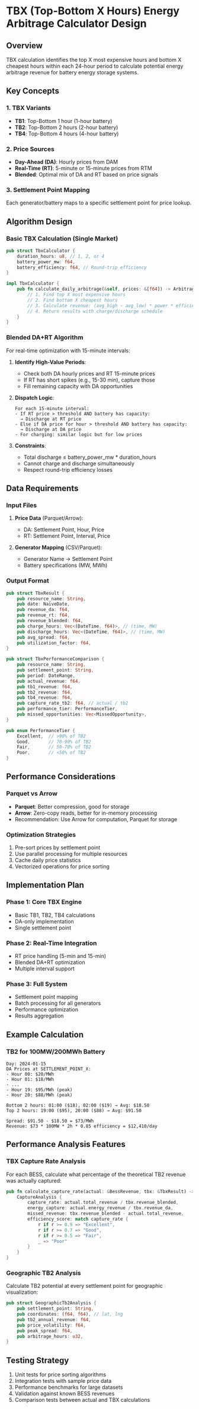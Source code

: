 # TBX (Top-Bottom X Hours) Energy Arbitrage Calculator Design

## Overview
TBX calculation identifies the top X most expensive hours and bottom X cheapest hours within each 24-hour period to calculate potential energy arbitrage revenue for battery energy storage systems.

## Key Concepts

### 1. TBX Variants
- **TB1**: Top-Bottom 1 hour (1-hour battery)
- **TB2**: Top-Bottom 2 hours (2-hour battery)
- **TB4**: Top-Bottom 4 hours (4-hour battery)

### 2. Price Sources
- **Day-Ahead (DA)**: Hourly prices from DAM
- **Real-Time (RT)**: 5-minute or 15-minute prices from RTM
- **Blended**: Optimal mix of DA and RT based on price signals

### 3. Settlement Point Mapping
Each generator/battery maps to a specific settlement point for price lookup.

## Algorithm Design

### Basic TBX Calculation (Single Market)
```rust
pub struct TbxCalculator {
    duration_hours: u8, // 1, 2, or 4
    battery_power_mw: f64,
    battery_efficiency: f64, // Round-trip efficiency
}

impl TbxCalculator {
    pub fn calculate_daily_arbitrage(&self, prices: &[f64]) -> ArbitrageResult {
        // 1. Find top X most expensive hours
        // 2. Find bottom X cheapest hours
        // 3. Calculate revenue: (avg_high - avg_low) * power * efficiency * duration
        // 4. Return results with charge/discharge schedule
    }
}
```

### Blended DA+RT Algorithm
For real-time optimization with 15-minute intervals:

1. **Identify High-Value Periods**:
   - Check both DA hourly prices and RT 15-minute prices
   - If RT has short spikes (e.g., 15-30 min), capture those
   - Fill remaining capacity with DA opportunities

2. **Dispatch Logic**:
   ```
   For each 15-minute interval:
   - If RT price > threshold AND battery has capacity:
     → Discharge at RT price
   - Else if DA price for hour > threshold AND battery has capacity:
     → Discharge at DA price
   - For charging: similar logic but for low prices
   ```

3. **Constraints**:
   - Total discharge ≤ battery_power_mw * duration_hours
   - Cannot charge and discharge simultaneously
   - Respect round-trip efficiency losses

## Data Requirements

### Input Files
1. **Price Data** (Parquet/Arrow):
   - DA: Settlement Point, Hour, Price
   - RT: Settlement Point, Interval, Price

2. **Generator Mapping** (CSV/Parquet):
   - Generator Name → Settlement Point
   - Battery specifications (MW, MWh)

### Output Format
```rust
pub struct TbxResult {
    pub resource_name: String,
    pub date: NaiveDate,
    pub revenue_da: f64,
    pub revenue_rt: f64,
    pub revenue_blended: f64,
    pub charge_hours: Vec<(DateTime, f64)>, // (time, MW)
    pub discharge_hours: Vec<(DateTime, f64)>, // (time, MW)
    pub avg_spread: f64,
    pub utilization_factor: f64,
}

pub struct TbxPerformanceComparison {
    pub resource_name: String,
    pub settlement_point: String,
    pub period: DateRange,
    pub actual_revenue: f64,
    pub tb1_revenue: f64,
    pub tb2_revenue: f64,
    pub tb4_revenue: f64,
    pub capture_rate_tb2: f64, // actual / tb2
    pub performance_tier: PerformanceTier,
    pub missed_opportunities: Vec<MissedOpportunity>,
}

pub enum PerformanceTier {
    Excellent,  // >90% of TB2
    Good,       // 70-90% of TB2
    Fair,       // 50-70% of TB2
    Poor,       // <50% of TB2
}
```

## Performance Considerations

### Parquet vs Arrow
- **Parquet**: Better compression, good for storage
- **Arrow**: Zero-copy reads, better for in-memory processing
- Recommendation: Use Arrow for computation, Parquet for storage

### Optimization Strategies
1. Pre-sort prices by settlement point
2. Use parallel processing for multiple resources
3. Cache daily price statistics
4. Vectorized operations for price sorting

## Implementation Plan

### Phase 1: Core TBX Engine
- Basic TB1, TB2, TB4 calculations
- DA-only implementation
- Single settlement point

### Phase 2: Real-Time Integration
- RT price handling (5-min and 15-min)
- Blended DA+RT optimization
- Multiple interval support

### Phase 3: Full System
- Settlement point mapping
- Batch processing for all generators
- Performance optimization
- Results aggregation

## Example Calculation

### TB2 for 100MW/200MWh Battery
```
Day: 2024-01-15
DA Prices at SETTLEMENT_POINT_X:
- Hour 00: $20/MWh
- Hour 01: $18/MWh
- ...
- Hour 19: $95/MWh (peak)
- Hour 20: $88/MWh (peak)

Bottom 2 hours: 01:00 ($18), 02:00 ($19) → Avg: $18.50
Top 2 hours: 19:00 ($95), 20:00 ($88) → Avg: $91.50

Spread: $91.50 - $18.50 = $73/MWh
Revenue: $73 * 100MW * 2h * 0.85 efficiency = $12,410/day
```

## Performance Analysis Features

### TBX Capture Rate Analysis
For each BESS, calculate what percentage of the theoretical TB2 revenue was actually captured:

```rust
pub fn calculate_capture_rate(actual: &BessRevenue, tbx: &TbxResult) -> CaptureAnalysis {
    CaptureAnalysis {
        capture_rate: actual.total_revenue / tbx.revenue_blended,
        energy_capture: actual.energy_revenue / tbx.revenue_da,
        missed_revenue: tbx.revenue_blended - actual.total_revenue,
        efficiency_score: match capture_rate {
            r if r >= 0.9 => "Excellent",
            r if r >= 0.7 => "Good",
            r if r >= 0.5 => "Fair",
            _ => "Poor"
        }
    }
}
```

### Geographic TB2 Analysis
Calculate TB2 potential at every settlement point for geographic visualization:

```rust
pub struct GeographicTb2Analysis {
    pub settlement_point: String,
    pub coordinates: (f64, f64), // lat, lng
    pub tb2_annual_revenue: f64,
    pub price_volatility: f64,
    pub peak_spread: f64,
    pub arbitrage_hours: u32,
}
```

## Testing Strategy
1. Unit tests for price sorting algorithms
2. Integration tests with sample price data
3. Performance benchmarks for large datasets
4. Validation against known BESS revenues
5. Comparison tests between actual and TBX calculations